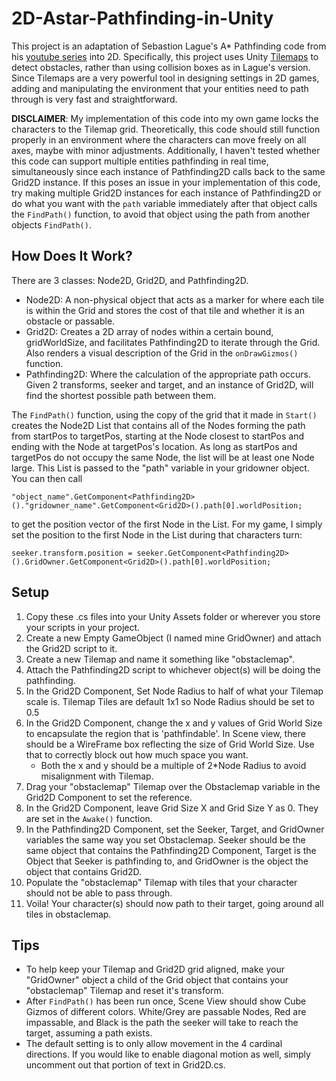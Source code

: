 # 2D-Astar-Pathfinding-in-Unity
This project is an adaptation of Sebastion Lague's A* Pathfinding code from his [youtube series](https://youtu.be/-L-WgKMFuhE) into 2D. Specifically, this project uses Unity [Tilemaps](https://docs.unity3d.com/Manual/class-Tilemap.html) to detect obstacles, rather than using collision boxes as in Lague's version. Since Tilemaps are a very powerful tool in designing settings in 2D games, adding and manipulating the environment that your entities need to path through is very fast and straightforward.

__DISCLAIMER__: My implementation of this code into my own game locks the characters to the Tilemap grid. Theoretically, this code should still function properly in an environment where the characters can move freely on all axes, maybe with minor adjustments. Additionally, I haven't tested whether this code can support multiple entities pathfinding in real time, simultaneously since each instance of Pathfinding2D calls back to the same Grid2D instance. If this poses an issue in your implementation of this code, try making multiple Grid2D instances for each instance of Pathfinding2D or do what you want with the `path` variable immediately after that object calls the `FindPath()` function, to avoid that object using the path from another objects `FindPath()`.


## How Does It Work?
There are 3 classes: Node2D, Grid2D, and Pathfinding2D.
- Node2D: A non-physical object that acts as a marker for where each tile is within the Grid and stores the cost of that tile and whether it is an obstacle or passable.
- Grid2D: Creates a 2D array of nodes within a certain bound, gridWorldSize, and facilitates Pathfinding2D to iterate through the Grid. Also renders a visual description of the Grid in the `onDrawGizmos()` function.
- Pathfinding2D: Where the calculation of the appropriate path occurs. Given 2 transforms, seeker and target, and an instance of Grid2D, will find the shortest possible path between them.

The `FindPath()` function, using the copy of the grid that it made in `Start()` creates the Node2D List that contains all of the Nodes forming the path from startPos to targetPos, starting at the Node closest to startPos and ending with the Node at targetPos's location. As long as startPos and targetPos do not occupy the same Node, the list will be at least one Node large. This List is passed to the "path" variable in your gridowner object. You can then call 
```
"object_name".GetComponent<Pathfinding2D>()."gridowner_name".GetComponent<Grid2D>().path[0].worldPosition;
```
to get the position vector of the first Node in the List. For my game, I simply set the position to the first Node in the List during that characters turn:
```
seeker.transform.position = seeker.GetComponent<Pathfinding2D>().GridOwner.GetComponent<Grid2D>().path[0].worldPosition;
```


## Setup
1. Copy these .cs files into your Unity Assets folder or wherever you store your scripts in your project.
2. Create a new Empty GameObject (I named mine GridOwner) and attach the Grid2D script to it.
3. Create a new Tilemap and name it something like "obstaclemap".
4. Attach the Pathfinding2D script to whichever object(s) will be doing the pathfinding.
5. In the Grid2D Component, Set Node Radius to half of what your Tilemap scale is. Tilemap Tiles are default 1x1 so Node Radius should be set to 0.5
6. In the Grid2D Component, change the x and y values of Grid World Size to encapsulate the region that is 'pathfindable'. In Scene view, there should be a WireFrame box reflecting the size of Grid World Size. Use that to correctly block out how much space you want.
   - Both the x and y should be a multiple of 2\*Node Radius to avoid misalignment with Tilemap.
7. Drag your "obstaclemap" Tilemap over the Obstaclemap variable in the Grid2D Component to set the reference.
8. In the Grid2D Component, leave Grid Size X and Grid Size Y as 0. They are set in the `Awake()` function.
9. In the Pathfinding2D Component, set the Seeker, Target, and GridOwner variables the same way you set Obstaclemap. Seeker should be the same object that contains the Pathfinding2D Component, Target is the Object that Seeker is pathfinding to, and GridOwner is the object the object that contains Grid2D.
10. Populate the "obstaclemap" Tilemap with tiles that your character should not be able to pass through.
11. Voila! Your character(s) should now path to their target, going around all tiles in obstaclemap.


## Tips
- To help keep your Tilemap and Grid2D grid aligned, make your "GridOwner" object a child of the Grid object that contains your "obstaclemap" Tilemap and reset it's transform.
- After `FindPath()` has been run once, Scene View should show Cube Gizmos of different colors. White/Grey are passable Nodes, Red are impassable, and Black is the path the seeker will take to reach the target, assuming a path exists.
- The default setting is to only allow movement in the 4 cardinal directions. If you would like to enable diagonal motion as well, simply uncomment out that portion of text in Grid2D.cs.
